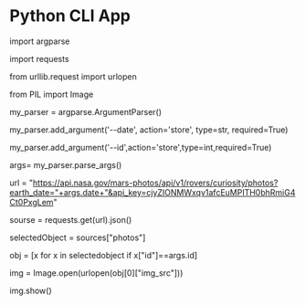 # Python CLI App

import argparse

import requests

from urllib.request import urlopen

from PIL import Image


my_parser = argparse.ArgumentParser()

my_parser.add_argument('--date', action='store', type=str, required=True)

my_parser.add_argument('--id',action='store',type=int,required=True)

args= my_parser.parse_args()


url = "https://api.nasa.gov/mars-photos/api/v1/rovers/curiosity/photos?earth_date="+args.date+"&api_key=cjyZIONMWxqv1afcEuMPITH0bhRmiG4Ct0PxgLem"

sourse = requests.get(url).json()


selectedObject = sources["photos"]

obj = [x for x in selectedobject if x["id"]==args.id]

img = Image.open(urlopen(obj[0]["img_src"]))

img.show()

